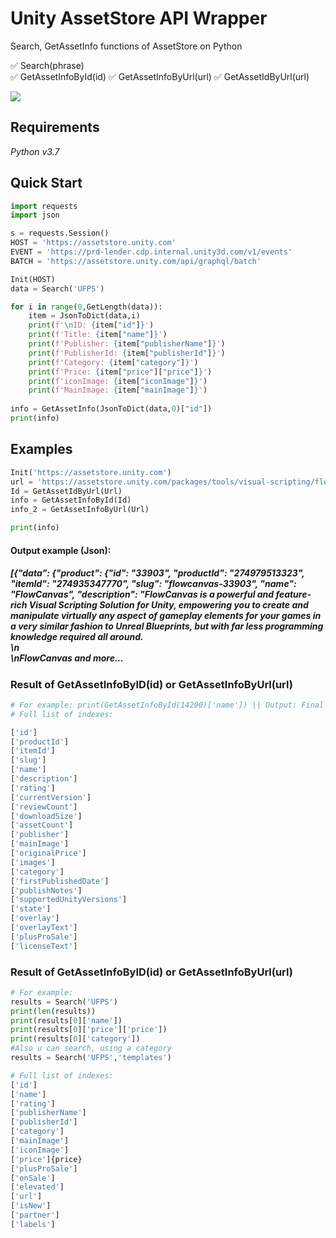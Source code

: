 # Unity AssetStore API Wrapper
Search, GetAssetInfo functions of AssetStore on Python

:white_check_mark:  Search(phrase)   
:white_check_mark:  GetAssetInfoById(id)
:white_check_mark:  GetAssetInfoByUrl(url)
:white_check_mark:  GetAssetIdByUrl(url)

<a target="_blank" href="https://radikal.ru"><img src="https://c.radikal.ru/c08/2008/72/5ab6352567f4.png" /></a>

## Requirements

*Python v3.7*

## Quick Start
```python
import requests
import json

s = requests.Session()
HOST = 'https://assetstore.unity.com'
EVENT = 'https://prd-lender.cdp.internal.unity3d.com/v1/events'
BATCH = 'https://assetstore.unity.com/api/graphql/batch'

Init(HOST)
data = Search('UFPS')

for i in range(0,GetLength(data)):
    item = JsonToDict(data,i)
    print(f'\nID: {item["id"]}')
    print(f'Title: {item["name"]}')
    print(f'Publisher: {item["publisherName"]}')
    print(f'PublisherId: {item["publisherId"]}')
    print(f'Category: {item["category"]}')
    print(f'Price: {item["price"]["price"]}')
    print(f'iconImage: {item["iconImage"]}')
    print(f'MainImage: {item["mainImage"]}')
    
info = GetAssetInfo(JsonToDict(data,0)["id"])
print(info)
```
## Examples
```python
Init('https://assetstore.unity.com')
url = 'https://assetstore.unity.com/packages/tools/visual-scripting/flowcanvas-33903'
Id = GetAssetIdByUrl(Url)
info = GetAssetInfoById(Id)
info_2 = GetAssetInfoByUrl(Url)

print(info)
```
#### Output example (Json):

##### [{"data": {"product": {"id": "33903", "productId": "274979513323", "itemId": "274935347770", "slug": "flowcanvas-33903", "name": "FlowCanvas", "description": "<strong>FlowCanvas</strong> is a powerful and feature-rich Visual Scripting Solution for Unity, empowering you to create and manipulate virtually any aspect of gameplay elements for your games in a very similar fashion to Unreal Blueprints, but with far less programming knowledge required all around.<br>\n<br>\n<strong>FlowCanvas</strong> and more...

### Result of GetAssetInfoByID(id) or GetAssetInfoByUrl(url)
```python
# For example: print(GetAssetInfoById(14290)['name']) || Output: Final IK
# Full list of indexes:

['id']
['productId']
['itemId']
['slug']
['name']
['description']
['rating']
['currentVersion']
['reviewCount']
['downloadSize']
['assetCount']
['publisher']
['mainImage']
['originalPrice']
['images']
['category']
['firstPublishedDate']
['publishNotes']
['supportedUnityVersions']
['state']
['overlay']
['overlayText']
['plusProSale']
['licenseText']
```
### Result of GetAssetInfoByID(id) or GetAssetInfoByUrl(url)
```python
# For example: 
results = Search('UFPS')
print(len(results))
print(results[0]['name'])
print(results[0]['price']['price'])
print(results[0]['category'])
#Also u can search, using a category
results = Search('UFPS','templates')

# Full list of indexes:
['id']
['name']
['rating']
['publisherName']
['publisherId']
['category']
['mainImage']
['iconImage']
['price']{price}        
['plusProSale']  
['onSale']
['elevated']     
['url']
['isNew']        
['partner']      
['labels']
```
